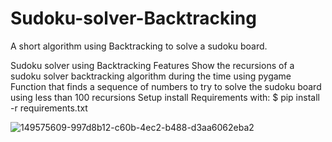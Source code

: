 # Sudoku-solver-Backtracking
A short algorithm using Backtracking to solve a sudoku board.

Sudoku solver using Backtracking
Features
Show the recursions of a sudoku solver backtracking algorithm during the time using pygame
Function that finds a sequence of numbers to try to solve the sudoku board using less than 100 recursions
Setup
 install Requirements with:
    $ pip install -r requirements.txt
    
    
![149575609-997d8b12-c60b-4ec2-b488-d3aa6062eba2](https://user-images.githubusercontent.com/93249038/219829989-6b7b9b75-035d-4b95-8ca1-60e0d6a665b5.png)
